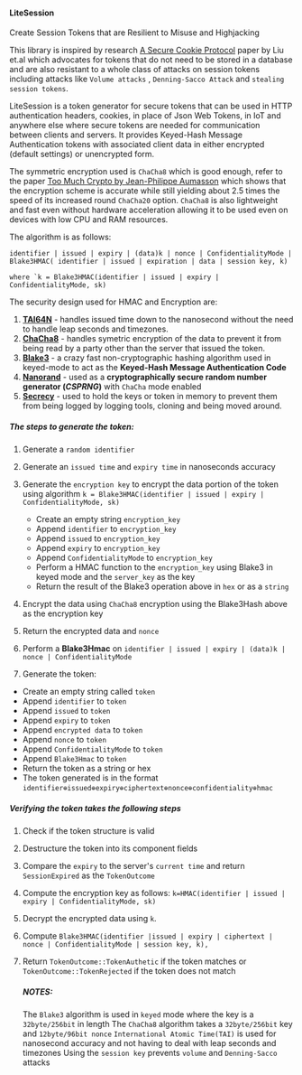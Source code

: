 #### LiteSession

Create Session Tokens that are Resilient to Misuse and Highjacking

This library is inspired by research [A Secure Cookie Protocol](https://github.com/charleschege/LiteSession/blob/master/Research%20Documents/cookie.pdf) paper by Liu et.al which advocates for tokens that do not need to be stored in a database and are also resistant to a whole class of attacks on session tokens including attacks like `Volume attacks` , `Denning-Sacco Attack` and `stealing session tokens`.

LiteSession is a token generator for secure tokens that can be used in HTTP authentication headers, cookies, in place of Json Web Tokens, in IoT and  anywhere else where secure tokens are needed for communication between clients and servers. It provides Keyed-Hash Message Authentication tokens with associated client data in either encrypted (default settings) or  unencrypted form.

The symmetric encryption used is `ChaCha8` which is good enough, refer to the paper [Too Much Crypto by Jean-Philippe Aumasson](https://github.com/charleschege/LiteSession/blob/master/Research%20Documents/Too%20much%20crypto.pdf) which shows that the encryption scheme is accurate while still yielding about 2.5 times the speed of its increased round `ChaCha20` option. `ChaCha8` is also lightweight and fast even without hardware acceleration allowing it to be used even on devices with low CPU and RAM resources.

The algorithm is as follows:

```text
identifier | issued | expiry | (data)k | nonce | ConfidentialityMode | Blake3HMAC( identifier | issued | expiration | data | session key, k)
```

```text
where `k = Blake3HMAC(identifier | issued | expiry | ConfidentialityMode, sk)
```



The security design used for HMAC and Encryption are:

1. [**TAI64N**](https://crates.io/crates/tai64) - handles issued time down to the nanosecond without the need to handle leap seconds and timezones.
2. [**ChaCha8**](https://crates.io/crates/chacha20) - handles symetric encryption of the data to prevent it from being read by a party other than the server that issued the token.
3. [**Blake3**](https://crates.io/crates/blake3) - a crazy fast non-cryptographic hashing algorithm used in keyed-mode to act as the  **Keyed-Hash Message Authentication Code** 
4. [**Nanorand**](https://crates.io/crates/nanorand) - used as a **cryptographically secure random number generator (*CSPRNG*)** with `ChaCha` mode enabled
5. [**Secrecy**](https://crates.io/crates/secrecy) - used to hold the keys or token in memory to prevent them from being logged by logging tools, cloning and being moved around.

##### The steps to generate the token:

1. Generate a `random identifier` 

2. Generate an `issued time` and `expiry time` in nanoseconds accuracy 

3. Generate the `encryption key` to encrypt the data portion of the token using algorithm  `k = Blake3HMAC(identifier | issued | expiry | ConfidentialityMode, sk)` 

   - Create an empty string `encryption_key` 
   - Append `identifier` to `encryption_key`
   - Append `issued` to `encryption_key` 
   - Append `expiry` to `encryption_key` 
   - Append `ConfidentialityMode` to `encryption_key` 
   - Perform a HMAC function to the `encryption_key` using Blake3 in keyed mode and the `server_key` as the key 
   -  Return the result of the Blake3 operation above in `hex` or as a `string` 

4. Encrypt the data using `ChaCha8` encryption using the Blake3Hash above as the encryption key 

5.  Return the encrypted data and `nonce` 

6.  Perform a **Blake3Hmac** on `identifier | issued | expiry | (data)k | nonce | ConfidentialityMode` 

7.  Generate the token: 

   - Create an empty string called `token` 
   - Append `identifier` to `token` 
   -  Append `issued` to `token` 
   - Append `expiry` to `token` 
   - Append `encrypted data` to `token` 
   - Append `nonce` to `token` 
   - Append `ConfidentialityMode` to `token` 
   - Append `Blake3Hmac` to `token` 
   - Return the token as a string or hex 
   - The token generated is in the format `identifier⊕issued⊕expiry⊕ciphertext⊕nonce⊕confidentiality⊕hmac` 

   

##### Verifying the token takes the following steps 
1. Check if the token structure is valid 

2.  Destructure the token into its component fields

3.  Compare the `expiry`  to the server's `current time` and return `SessionExpired` as the `TokenOutcome` 

4. Compute the encryption key as follows: `k=HMAC(identifier | issued | expiry | ConfidentialityMode, sk)` 

5.  Decrypt the encrypted data using `k`. 

6. Compute `Blake3HMAC(identifier |issued | expiry | ciphertext | nonce | ConfidentialityMode | session key, k),` 

7. Return `TokenOutcome::TokenAuthetic` if the token matches or `TokenOutcome::TokenRejected` if the token does not match 

   

   ##### NOTES:

   The `Blake3` algorithm is used in `keyed` mode where the key is a `32byte/256bit` in length 
   The `ChaCha8` algorithm takes a `32byte/256bit` key and `12byte/96bit nonce` 
   `International Atomic Time(TAI)` is used for nanosecond accuracy and not having to deal with leap seconds and timezones 
   Using the `session key` prevents `volume` and `Denning-Sacco` attacks